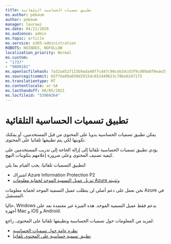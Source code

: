 ```yaml
---
title: تطبيق تسميات الحساسية التلقائية
ms.author: pebaum
author: pebaum
manager: laurawi
ms.date: 04/21/2020
ms.audience: admin
ms.topic: article
ms.service: o365-administration
ROBOTS: NOINDEX, NOFOLLOW
localization_priority: Normal
ms.custom:
- "1737"
- "9000181"
ms.openlocfilehash: 7a32ad52f115b9ada40f7cd47c90ceb3dcd3f9cd99a8f9eae3514b2e45e73bb8
ms.sourcegitcommit: b5f7da89a650d2915dc652449623c78be6247175
ms.translationtype: MT
ms.contentlocale: ar-SA
ms.lasthandoff: 08/05/2021
ms.locfileid: "53969264"
---
```

# <a name="auto-apply-sensitivity-labels"></a>تطبيق تسميات الحساسية التلقائية

يمكن تطبيق تسميات الحساسية يدويا على المحتوى من قبل المستخدمين، أو يمكنك تكوينها لكي يتم تطبيقها تلقائيا على المحتوى.

يؤدي تطبيق تسميات الحساسية تلقائيا إلى إزالة الحاجة إلى تدريب المستخدمين على كيفية تصنيف المحتوى وعلى ضرورة إعلامهم بتكوينات النهج.

لتطبيق التسميات تلقائيا، يجب القيام بما يلي:

- اشتراك Azure Information Protection P2
- [تنزيل عميل التسمية الموحد لحماية معلومات Azure وتثبيته](https://docs.microsoft.com/azure/information-protection/rms-client/install-unifiedlabelingclient-app)

نحن نعمل على دعم أصلي لن يتطلب عميل التسمية الموحد لحماية معلومات Azure في المستقبل.

حاليا، Windows يدعم فقط عميل التسمية الموحد.  هذه الميزة غير معتمدة بعد على أجهزة Mac و iOS و Android.

لمزيد من المعلومات حول تسميات الحساسية وتطبيقها تلقائيا على المحتوى، راجع:

- [نظرة عامة حول تسميات الحساسية](https://docs.microsoft.com/microsoft-365/compliance/sensitivity-labels)
- [تطبيق تسمية حساسية على المحتوى تلقائيا](https://docs.microsoft.com/microsoft-365/compliance/apply-sensitivity-label-automatically)